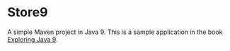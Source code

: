 # Store9

A simple Maven project in Java 9. This is a sample application in the book [Exploring Java 9](https://leanpub.com/java9).
